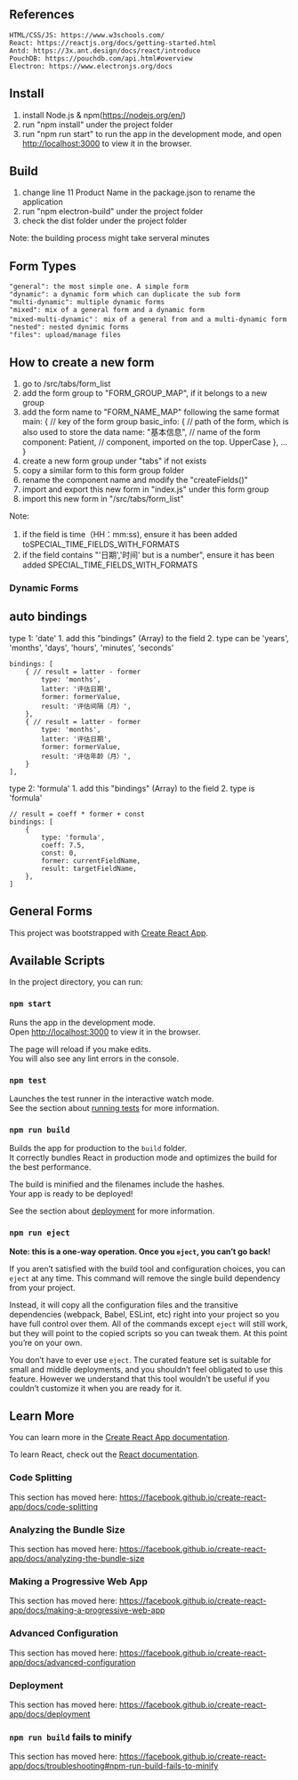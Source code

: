 ## References
	HTML/CSS/JS: https://www.w3schools.com/
	React: https://reactjs.org/docs/getting-started.html
	Antd: https://3x.ant.design/docs/react/introduce
	PouchDB: https://pouchdb.com/api.html#overview
	Electron: https://www.electronjs.org/docs

## Install
1. install Node.js & npm(https://nodejs.org/en/)
2. run "npm install" under the project folder
3. run "npm run start" to run the app in the development mode, and
open [http://localhost:3000](http://localhost:3000) to view it in the browser.

## Build
1. change line 11 Product Name in the package.json to rename the application
2. run "npm electron-build" under the project folder
3. check the dist folder under the project folder

Note: the building process might take serveral minutes

## Form Types
	"general": the most simple one. A simple form
	"dynamic": a dynamic form which can duplicate the sub form
	"multi-dynamic": multiple dynamic forms
	"mixed": mix of a general form and a dynamic form
	"mixed-multi-dynamic"： mix of a general from and a multi-dynamic form
	"nested": nested dynimic forms
	"files": upload/manage files

## How to create a new form
1. go to /src/tabs/form_list
2. add the form group to "FORM_GROUP_MAP", if it belongs to a new group
3. add the form name to "FORM_NAME_MAP" following the same format
	main: { // key of the form group
        basic_info: { // path of the form, which is also used to store the data
            name: "基本信息", // name of the form
            component: Patient, // component, imported on the top. UpperCase
        },
       	...
    }
4. create a new form group under "tabs" if not exists
5. copy a similar form to this form group folder
6. rename the component name and modify the "createFields()"
7. import and export this new form in "index.js" under this form group
8. import this new form in "/src/tabs/form_list"

Note:
1. if the field is time（HH：mm:ss), ensure it has been added toSPECIAL_TIME_FIELDS_WITH_FORMATS
2. if the field contains "'日期','时间' but is a number",  ensure it has been added SPECIAL_TIME_FIELDS_WITH_FORMATS


### Dynamic Forms

## auto bindings
type 1: 'date'
	1. add this "bindings" (Array) to the field
	2. type can be 'years', 'months', 'days', 'hours', 'minutes', 'seconds'

	bindings: [
	    { // result = latter - former
	        type: 'months',
	        latter: '评估日期',
	        former: formerValue,
	        result: '评估间隔（月）',
	    },
	    { // result = latter - former
	        type: 'months',
	        latter: '评估日期',
	        former: formerValue,
	        result: '评估年龄（月）',
	    }
	],

type 2: 'formula'
	1. add this "bindings" (Array) to the field
	2. type is 'formula'

	// result = coeff * former + const
	bindings: [
        {
            type: 'formula',
            coeff: 7.5,
            const: 0,
            former: currentFieldName,
            result: targetFieldName,
        },
    ]

## General Forms






This project was bootstrapped with [Create React App](https://github.com/facebook/create-react-app).

## Available Scripts

In the project directory, you can run:

### `npm start`

Runs the app in the development mode.<br />
Open [http://localhost:3000](http://localhost:3000) to view it in the browser.

The page will reload if you make edits.<br />
You will also see any lint errors in the console.

### `npm test`

Launches the test runner in the interactive watch mode.<br />
See the section about [running tests](https://facebook.github.io/create-react-app/docs/running-tests) for more information.

### `npm run build`

Builds the app for production to the `build` folder.<br />
It correctly bundles React in production mode and optimizes the build for the best performance.

The build is minified and the filenames include the hashes.<br />
Your app is ready to be deployed!

See the section about [deployment](https://facebook.github.io/create-react-app/docs/deployment) for more information.

### `npm run eject`

**Note: this is a one-way operation. Once you `eject`, you can’t go back!**

If you aren’t satisfied with the build tool and configuration choices, you can `eject` at any time. This command will remove the single build dependency from your project.

Instead, it will copy all the configuration files and the transitive dependencies (webpack, Babel, ESLint, etc) right into your project so you have full control over them. All of the commands except `eject` will still work, but they will point to the copied scripts so you can tweak them. At this point you’re on your own.

You don’t have to ever use `eject`. The curated feature set is suitable for small and middle deployments, and you shouldn’t feel obligated to use this feature. However we understand that this tool wouldn’t be useful if you couldn’t customize it when you are ready for it.

## Learn More

You can learn more in the [Create React App documentation](https://facebook.github.io/create-react-app/docs/getting-started).

To learn React, check out the [React documentation](https://reactjs.org/).

### Code Splitting

This section has moved here: https://facebook.github.io/create-react-app/docs/code-splitting

### Analyzing the Bundle Size

This section has moved here: https://facebook.github.io/create-react-app/docs/analyzing-the-bundle-size

### Making a Progressive Web App

This section has moved here: https://facebook.github.io/create-react-app/docs/making-a-progressive-web-app

### Advanced Configuration

This section has moved here: https://facebook.github.io/create-react-app/docs/advanced-configuration

### Deployment

This section has moved here: https://facebook.github.io/create-react-app/docs/deployment

### `npm run build` fails to minify

This section has moved here: https://facebook.github.io/create-react-app/docs/troubleshooting#npm-run-build-fails-to-minify
